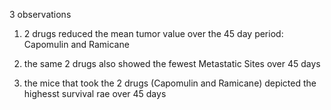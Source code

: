  3 observations
 
 1. 2 drugs reduced the mean tumor value over the 45 day period: Capomulin and Ramicane
 
 2. the same 2 drugs also showed the fewest Metastatic Sites over 45 days
 
 3. the mice that took the 2 drugs (Capomulin and Ramicane) depicted the highesst survival rae over 45 days